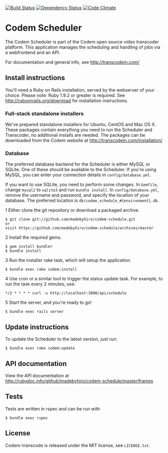 [![Build Status](https://secure.travis-ci.org/madebyhiro/codem-schedule.png)](http://travis-ci.org/madebyhiro/codem-schedule)
[![Dependency Status](https://gemnasium.com/madebyhiro/codem-schedule.png)](https://gemnasium.com/madebyhiro/codem-schedule)
[![Code Climate](https://codeclimate.com/github/madebyhiro/codem-schedule.png)](https://codeclimate.com/github/madebyhiro/codem-schedule)

Codem Scheduler
===============

The Codem Scheduler is part of the Codem open source video transcoder platform. This application manages the scheduling and handling of jobs via a webfrontend and an API.

For documentation and general info, see <http://transcodem.com/>

Install instructions
--------------------
You'll need a Ruby on Rails installation, served by the webserver of your choice. Please note: Ruby 1.9.2 or greater is required.
See <http://rubyonrails.org/download> for installation instructions.

### Full-stack standalone installers
We've prepared standalone installers for Ubuntu, CentOS and Mac OS X. These packages contain everything you need to run the Scheduler and Transcoder, no additional installs are needed.
The packages can be downloaded from the Codem website at <http://transcodem.com/installation/>

### Database
The preferred database backend for the Scheduler is either MySQL or SQLite. One of these should be available to
the Scheduler. If you're using MySQL, you can enter your connection details in `config/database.yml`.

If you want to use SQLite, you need to perform some changes. In `Gemfile`, change `mysql2` to `sqlite3` and run `bundle install`. In `config/database.yml`,
remove the username and password, and specify the location of your database. The preferred location is `db/codem_schedule_#{environment}.db`.

1 Either clone the git repository or download a packaged archive.

    $ git clone git://github.com/madebyhiro/codem-schedule.git
    or
    visit https://github.com/madebyhiro/codem-schedule/archives/master
  
2 Install the required gems.
  
    $ gem install bundler
    $ bundle install
    
3 Run the installer rake task, which will setup the application.

    $ bundle exec rake codem:install
 
4 Use cron or a similar tool to trigger the status update task. For example, to run the task every 2 minutes, use:

    */2 * * * * curl -s http://localhost:3000/api/schedule
   
5 Start the server, and you're ready to go!

    $ bundle exec rails server

Update instructions
-------------------
To update the Scheduler to the latest version, just run:

    $ bundle exec rake codem:update


API documentation
-----------------
View the API documentation at <http://rubydoc.info/github/madebyhiro/codem-schedule/master/frames>

Tests
-----
Tests are written in rspec and can be run with

    $ bundle exec rspec

## License

Codem-transcode is released under the MIT license, see `LICENSE.txt`.
